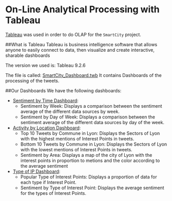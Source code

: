 # On-Line Analytical Processing with Tableau

[Tableau](http://get.tableau.com/campaign/business-intelligence.html) was used in order to do OLAP for the `SmartCity` project.

##What is Tableau
Tableau is business intelligence software that allows anyone to easily connect to data, then visualize and create interactive, sharable dashboards

The version we used is:
Tableau 9.2.6

The file is called:
[SmartCity_Dashboard.twb](https://github.com/DMKM1517/SmartCity/blob/master/Tableau/SmartCity_Dashboard.twb)
It contains Dashboards of the processing of the tweets.

##Our Dashboards
We have the following dashboards:

- [Sentiment by Time Dashboard](https://public.tableau.com/profile/saul.garcia#!/vizhome/SentimentbyTime/SentimentbyTimeDashboard): 
  + Sentiment by Week: Displays a comparison between the sentiment average of the different data sources by week.
  + Sentiment by Day of Week: Displays a comparison between the sentiment average of the different data sources by day of the week.
- [Activity by Location Dashboard](https://public.tableau.com/profile/saul.garcia#!/vizhome/ActivitybyLocation/ActivitybyLocationDashboard):
  + Top 10 Tweets by Commune in Lyon: Displays the Sectors of Lyon with the highest mentions of Interest Points in tweets.
  + Bottom 10 Tweets by Commune in Lyon: Displays the Sectors of Lyon with the lowest mentions of Interest Points in tweets.
  + Sentiment by Area: Displays a map of the city of Lyon with the interest points in proportion to metions and the color according to the average sentiment
- [Type of IP Dashboard](https://public.tableau.com/profile/saul.garcia#!/vizhome/InterestPoints/TypeofIPDashboard):
  + Popular Type of Interest Points: Displays a proportion of data for each type if Interest Point.
  + Sentiment by Type of Interest Point: Displays the average sentiment for the types of Interest Points.
